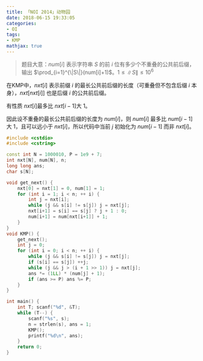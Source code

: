 ```yaml
---
title: 「NOI 2014」动物园
date: 2018-06-15 19:33:05
categories:
- OI
tags:
- KMP
mathjax: true
---
```


> 题目大意：$num[i]$ 表示字符串 $S$ 的前 $i$ 位有多少个不重叠的公共前后缀，输出 $\prod_{i=1}^{\|S\|}(num[i]+1)$。$1≤\|S\|≤10^6$

在KMP中，$nxt[i]$ 表示前缀 $i$ 的最长公共前后缀的长度（可重叠但不包含后缀 $i$ 本身），$nxt[nxt[i]]$ 也是后缀 $i$ 的公共前后缀。

有性质 $nxt[i]​$ 最多比 $nxt[i-1]​$ 大 $1​$。

因此设不重叠的最长公共前后缀的长度为 $num[i]$，则 $num[i]$ 最多比 $num[i-1]$ 大 $1$，且可以远小于 $nxt[i]$，所以代码中当前 $j$ 初始化为 $num[i-1]$ 而非 $nxt[i]$。

```c++
#include <cstdio>
#include <cstring>

const int N = 1000010, P = 1e9 + 7;
int nxt[N], num[N], n;
long long ans;
char s[N];

void get_next() {
    nxt[0] = nxt[1] = 0, num[1] = 1;
    for (int i = 1; i < n; ++ i) {
        int j = nxt[i];
        while (j && s[i] != s[j]) j = nxt[j];
        nxt[i+1] = s[i] == s[j] ? j + 1 : 0;
        num[i+1] = num[nxt[i+1]] + 1;
    }
}
void KMP() {
    get_next();
    int j = 0;
    for (int i = 0; i < n; ++ i) {
        while (j && s[i] != s[j]) j = nxt[j];
        if (s[i] == s[j]) ++j;
        while (j && j > (i + 1 >> 1)) j = nxt[j];
        ans *= (1LL) * (num[j] + 1);
        if (ans >= P) ans %= P;
    }
}

int main() {
    int T; scanf("%d", &T);
    while (T--) {
        scanf("%s", s);
        n = strlen(s), ans = 1;
        KMP();
        printf("%d\n", ans);
    }
    return 0;
}
```
